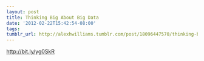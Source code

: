 ```yaml
---
layout: post
title: Thinking Big About Big Data
date: '2012-02-22T15:42:54-08:00'
tags: 
tumblr_url: http://alexhwilliams.tumblr.com/post/18096447570/thinking-big-about-big-data
---
```

<p><a href="http://bit.ly/yg0SkR">http://bit.ly/yg0SkR</a></p>
